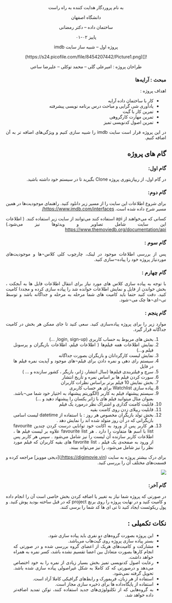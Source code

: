 <div dir='rtl' align="center">
به نام پروردگار هدایت کننده به راه راست

  دانشگاه اصفهان

  ساختمان داده – دکتر رمضانی 

  پاییز ۰۲-۰۱

  پروژه اول – شبیه ساز سایت imdb 
<div dir='rtl' align="center">
 ![](https://s24.picofile.com/file/8454207442/Picture1.png)
 </div>
  
  طراحان پروژه : امیرعلی گلی – محمد توکلی – علیرضا ساعی
</div>

<div dir='rtl' align="justify">
  
### مبحث : آرایه‌ها 
اهداف پروژه :
+ کار با ساختمان داده آرایه
+ یادآوری شی گرایی و مباحث درس برنامه نویسی پیشرفته
+ تمرین کار با گیت
+	تمرین مهارت کارگروهی
+ تمرین اصول کدنویسی تمیز


در این پروژه قرار است سایت imdb را شبیه سازی کنیم و ویژگی‌های اضافه تر به آن اضافه کنیم.

## گام های پروژه
### گام اول:
در گام اول، از ریپازیتوری پروژه Clone بگیرید تا در سیستم خود داشته باشید.
### گام دوم:
برای شروع اطلاعات این سایت را از مسیر زیر دانلود کنید. راهنمای موجودیت‌ها در همین مسیر شرح داده شده است.
https://www.imdb.com/interfaces/ 

  
کسانی که می‌خواهند از api  استفاده کنند می‌توانند از سایت زیر استفاده کنند. ( اطلاعات این سایت شامل تصاویر و ویدئوها نیز می‌شود.)
https://www.themoviedb.org/documentation/api 
### گام سوم :
پس از بررسی اطلاعات موجود در لینک، چارچوب کلی کلاس¬ها و موجودیت‌های موردنیاز پروژه خود را پیاده¬سازی کنید.
### گام چهارم : 
با توجه به پیاده سازی کلاس های مورد نیاز برای انتقال اطلاعات فایل ها به آبجکت ، بخش خواندن از فایل و نمایش اطلاعات خوانده شد را پیاده سازی کرده و مجددا کامیت کنید.
دقت کنید حتما باید کامیت های شما مرحله به مرحله و جداگانه باشد و توسط تی¬ای¬ها چک می¬شود.
### گام پنجم :
موارد زیر را برای پروژه پیاده‌سازی کنید.
سعی کنید تا جای ممکن هر بخش در کامیت جداگانه قرار گیرد.
1.	بخش های مربوط به حساب کاربری (login, sign-up, …)
2.	نمایش اطلاعات همه فیلم‌ها ( اطلاعات فیلم، اطلاعات بازیگران و پرسونل فیلم و...)
3.	نمایش لیست کارگردانان و بازیگران بصورت جداگانه
4.	سیستم رای دهی و نمره دادن برای فیلم¬های موجود و آپدیت نمره فیلم ها در فایل‌
5.	سرچ و فیلتربندی فیلم‌ها (سال انتشار، ژانر، بازیگر ، کشور سازنده و ... )
6.	 سورت کردن فیلم ها بر اساس نمره و تاریخ انتشار
7.	بخش نمایش 10 فیلم برتر براساس نظرات کاربران
8.	پیاده سازی Watchlist برای هر حساب کاربری 
9.	سیستم پیشنهاد فیلم به کاربر (الگوریتم پیشنهاد به اختیار خود شما می¬باشد. بعنوان مثال میتوانید فیلم های با ژانر یکسان را پیشنهاد دهید و ...)
10.	قابلیت کامنت گذاری و اشتراک نظر درمورد یک فیلم 
11.	قابلیت ریپلای زدن روی کامنت بقیه
12.	بخش تولد بازیگران مخصوص هر روز : با استفاده از datetime  لیست اسامی بازیگرانی که در آن روز متولد شده اند را نمایش دهد .
13.	هر کاربر پس از ورود به اکانت خود توانایی درست کردن چندین favourite list با اسم ها متفاوت را دارد . هر favourite list علاوه بر لیست فیلم ها ، اطلاعات کاربر سازنده آن لیست را نیز شامل می‌شود .
 سپس هر کاربر پس از ورود به صفحه‌ی یک فیلم ، favorite list  های بقیه کاربران که فیلم مورد نظر را نیز شامل می‌شود، را نیز می‌تواند ببیند. 

  
  برای درک بیشتر پروژه به سایت (https://digimovie.vin/)[دیجی موویز]  مراجعه کرده و قسمت‌های مختلف آن را بررسی کنید.
 
 ![](https://s24.picofile.com/file/8454207450/Picture2.png)

### گام آخر:
در صورتی که پروژه شما نیاز به تغییر یا اضافه کردن بخش خاصی است آن را انجام داده و کامیت کنید و در نهایت پروژه را روی برنچ project که در قبل ساخته بودید پوش کنید. و پول ریکوئست ایجاد کنید تا تی ای ها کد شما را برسی کنند.



## نکات تکمیلی :
+ این پروژه بصورت گروه‌های دو نفری باید پیاده سازی شود.
+ بستر پیاده سازی پروژه روی گیت‌هاب می‌باشد.
+ مشارکت و کامیت‌های هریک از اعضای گروه بررسی شده و در صورتی که انجام کارها بصورت متعادل بین اعضا تقسیم نشده باشد، کسر نمره به همراه خواهد داشت.
+	رعایت اصول کدنویسی تمیز بخش بسیار زیادی از نمره را به خود اختصاص می‌دهد و درصورتی که کد کاملا به شکل غیراصولی پیاده سازی شده باشد. تحویل گرفته نمی‌شود.
+ استفاده از هر زبان، فریمورک و رابط‌های گرافیکی کاملا آزاد است.
+ استفاده از پایگاه‌داده ها برای ذخیره سازی مجاز است.
+ به گروه‌هایی که از تکلنولوژی‌های جدید استفاده کنند، توکن تمدید اضافه‌تر داده خواهد شد.




</div>
